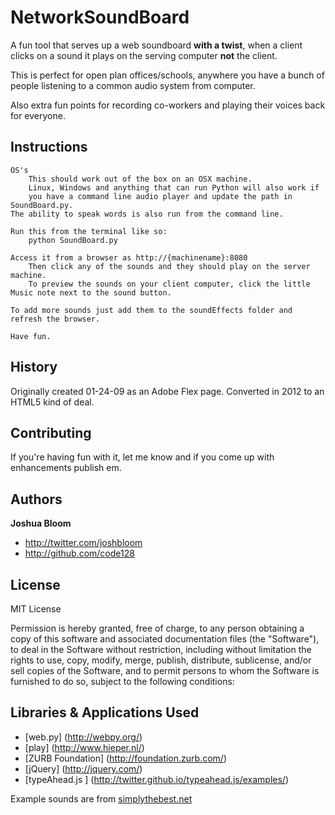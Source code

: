 NetworkSoundBoard
=================
A fun tool that serves up a web soundboard **with a twist**, when a client clicks on a sound it plays on the serving computer **not** the client. 

This is perfect for open plan offices/schools, anywhere you have a bunch of people listening to a common audio system from computer.

Also extra fun points for recording co-workers and playing their voices back for everyone. 

Instructions
------------
	OS's
		This should work out of the box on an OSX machine. 
		Linux, Windows and anything that can run Python will also work if 
		you have a command line audio player and update the path in SoundBoard.py. 
    The ability to speak words is also run from the command line. 
		
	Run this from the terminal like so:
		python SoundBoard.py
		
	Access it from a browser as http://{machinename}:8080
		Then click any of the sounds and they should play on the server machine. 
		To preview the sounds on your client computer, click the little Music note next to the sound button. 
		
	To add more sounds just add them to the soundEffects folder and refresh the browser. 
	
	Have fun.



History 
--------
Originally created 01-24-09 as an Adobe Flex page. 
Converted in 2012 to an HTML5 kind of deal. 


Contributing
------------

If you're having fun with it, let me know and if you come up with enhancements publish em.


Authors
-------

**Joshua Bloom**

+ http://twitter.com/joshbloom
+ http://github.com/code128


License
---------------------

MIT License

Permission is hereby granted, free of charge, to any person obtaining a copy of this software and associated documentation files (the "Software"), to deal in the Software without restriction, including without limitation the rights to use, copy, modify, merge, publish, distribute, sublicense, and/or sell copies of the Software, and to permit persons to whom the Software is furnished to do so, subject to the following conditions: 

Libraries & Applications Used
-----------------------------

* [web.py] (http://webpy.org/)
* [play] (http://www.hieper.nl/)
* [ZURB Foundation] (http://foundation.zurb.com/)
* [jQuery] (http://jquery.com/)
* [typeAhead.js ] (http://twitter.github.io/typeahead.js/examples/)

Example sounds are from [simplythebest.net](http://simplythebest.net/sounds/WAV/WAV_sounds.html)